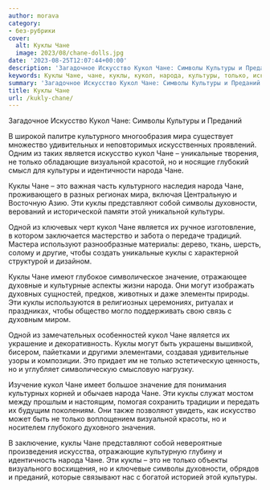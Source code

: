 ```yaml
---
author: morava
category:
- без-рубрики
cover:
  alt: Куклы Чане
  image: 2023/08/chane-dolls.jpg
date: '2023-08-25T12:07:44+00:00'
description: 'Загадочное Искусство Кукол Чане: Символы Культуры и Преданий В широкой палитре культурного многообразия мира существует множество удивительных и...'
keywords: Куклы Чане, чане, куклы, кукол, народа, культуры, только, искусство, символы, является, это, преданий, культурного, мира, уникальные, визуальной
summary: 'Загадочное Искусство Кукол Чане: Символы Культуры и Преданий В широкой палитре культурного многообразия мира существует множество удивительных и...'
title: Куклы Чане
url: /kukly-chane/
---
```


Загадочное Искусство Кукол Чане: Символы Культуры и Преданий

В широкой палитре культурного многообразия мира существует множество удивительных и неповторимых искусственных проявлений. Одним из таких является искусство кукол Чане – уникальные творения, не только обладающие визуальной красотой, но и носящие глубокий смысл для культуры и идентичности народа Чане.

Куклы Чане – это важная часть культурного наследия народа Чане, проживающего в разных регионах мира, включая Центральную и Восточную Азию. Эти куклы представляют собой символы духовности, верований и исторической памяти этой уникальной культуры.

Одной из ключевых черт кукол Чане является их ручное изготовление, в котором заключается мастерство и забота о передаче традиций. Мастера используют разнообразные материалы: дерево, ткань, шерсть, солому и другие, чтобы создать уникальные куклы с характерной структурой и дизайном.

Куклы Чане имеют глубокое символическое значение, отражающее духовные и культурные аспекты жизни народа. Они могут изображать духовных сущностей, предков, животных и даже элементы природы. Эти куклы используются в религиозных церемониях, ритуалах и праздниках, чтобы общество могло поддерживать свою связь с духовным миром.

Одной из замечательных особенностей кукол Чане является их украшение и декоративность. Куклы могут быть украшены вышивкой, бисером, пайетками и другими элементами, создавая удивительные узоры и композиции. Это придает им не только эстетическую ценность, но и углубляет символическую смысловую нагрузку.

Изучение кукол Чане имеет большое значение для понимания культурных корней и обычаев народа Чане. Эти куклы служат мостом между прошлым и настоящим, помогая сохранить традиции и передать их будущим поколениям. Они также позволяют увидеть, как искусство может быть не только воплощением визуальной красоты, но и носителем глубокого духовного значения.

В заключение, куклы Чане представляют собой невероятные произведения искусства, отражающие культурную глубину и идентичность народа Чане. Эти куклы – это не только объекты визуального восхищения, но и ключевые символы духовности, обрядов и преданий, которые связывают нас с богатой историей этой культуры.